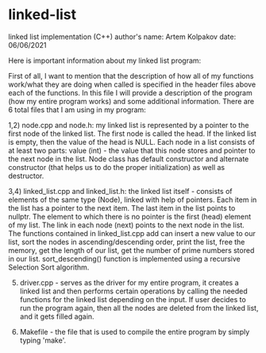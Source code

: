 # linked-list
linked list implementation (C++)
author's name: Artem Kolpakov 
date: 06/06/2021

Here is important information about my linked list program:

First of all, I want to mention that the description of how all of my functions work/what they are doing when called is specified in the header files
above each of the functions. In this file I will provide a description of the program (how my entire program works) and some additional information.
There are 6 total files that I am using in my program: 
      
1,2) node.cpp and node.h: my linked list is represented by a pointer to the first node of the
linked list. The first node is called the head. If the linked list is empty, then the value of the head is NULL. Each node in a list consists of at 
least two parts: value (int) - the value that this node stores and pointer to the next node in the list. Node class has default constructor and
alternate constructor (that helps us to do the proper initialization) as well as destructor. 
      
3,4) linked_list.cpp and linked_list.h: the linked list itself - consists of elements of the same type (Node), linked with help of pointers. 
Each item in the list has a pointer to the next item. The last item in the list points to nullptr. The element to which there is no pointer is 
the first (head) element of my list. The link in each node (next) points to the next node in the list. The functions contained in linked_list.cpp 
add can insert a new value to our list, sort the nodes in ascending/descending order, print the list, free the memory, get the length of our list,
get the number of prime numbers stored in our list. sort_descending() function is implemented using a recursive Selection Sort algorithm. 
      
5) driver.cpp - serves as the driver for my entire program, it creates a linked list and then performs certain operations by calling the needed
functions for the linked list depending on the input. If user decides to run the program again, then all the nodes are deleted from the linked list,
and it gets filled again.
      
6) Makefile - the file that is used to compile the entire program by simply typing 'make'.
